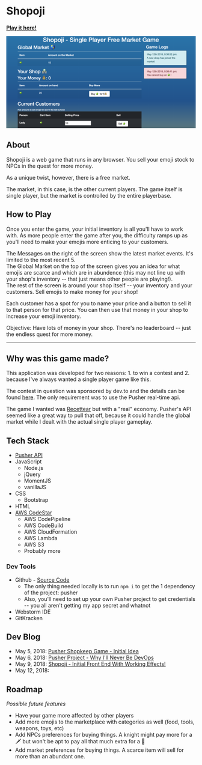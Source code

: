 # Shopoji

**[Play it here!](https://a2lbkuyqj8.execute-api.us-east-2.amazonaws.com/Prod/)**

![Screenshot of the game](public/assets/img/demo.png)

## About

Shopoji is a web game that runs in any browser. You sell your emoji stock to NPCs in the quest for more money.

As a unique twist, however, there is a free market. <!-- Prices are in flux due to supply and demand, and you need to account for that when pricing your inventory. -->

The market, in this case, is the other current players. The game itself is single player, but the market is controlled by the entire playerbase. <!-- You'll never interact with other players, but your pricing will affect their games as theirs will yours. Thus, you'll need strategy to make your emoji business the most thriving one in the market! -->

## How to Play

Once you enter the game, your initial inventory is all you'll have to work with. As more people enter the game after you, the difficulty ramps up as you'll need to make your emojis more enticing to your customers. 

The Messages on the right of the screen show the latest market events. It's limited to the most recent 5.     
The Global Market on the top of the screen gives you an idea for what emojis are scarce and which are in abundence (this may not line up with your shop's inventory -- that just means other people are playing!).     
The rest of the screen is around your shop itself -- your inventory and your customers. Sell emojis to make money for your shop! 

Each customer has a spot for you to name your price and a button to sell it to that person for that price. You can then use that money in your shop to increase your emoji inventory.

Objective: Have lots of money in your shop. There's no leaderboard -- just the endless quest for more money.

***

## Why was this game made?

This application was developed for two reasons: 1. to win a contest and 2. because I've always wanted a single player game like this.

The contest in question was sponsored by dev.to and the details can be found [here](https://dev.to/devteam/first-ever-dev-contest-build-a-realtime-app-with-pusher-4nhp). The only requirement was to use the Pusher real-time api.

The game I wanted was [Recettear](https://en.wikipedia.org/wiki/Recettear%3A_An_Item_Shop%27s_Tale) but with a "real" economy. Pusher's API seemed like a great way to pull that off, because it could handle the global market while I dealt with the actual single player gameplay.

## Tech Stack

* [Pusher API](https://pusher.com/)
* JavaScript
    * Node.js
    * jQuery
    * MomentJS
    * vanillaJS
* CSS
    * Bootstrap
* HTML
* [AWS CodeStar](https://aws.amazon.com/codestar/)
    * AWS CodePipeline
    * AWS CodeBuild
    * AWS CloudFormation
    * AWS Lambda
    * AWS S3
    * Probably more

### Dev Tools
* Github - [Source Code](https://github.com/ItsASine/shopoji)
    * The only thing needed locally is to run `npm i` to get the 1 dependency of the project: pusher
    * Also, you'll need to set up your own Pusher project to get credentials -- you all aren't getting my app secret and whatnot
* Webstorm IDE
* GitKracken

## Dev Blog

* May 5, 2018: [Pusher Shopkeep Game - Initial Idea](https://dev.to/itsasine/pusher-shopkeep-game---initial-idea-36po)
* May 6, 2018: [Pusher Project - Why I'll Never Be DevOps](https://dev.to/itsasine/pusher-project---why-ill-never-be-devops-520d)
* May 9, 2018: [Shopoji - Initial Front End With Working Effects!](https://dev.to/itsasine/shopoji---initial-front-end-with-working-effects-i56)
* May 12, 2018: []()

## Roadmap

_Possible future features_

* Have your game more affected by other players
* Add more emojis to the marketplace with categories as well (food, tools, weapons, toys, etc)
* Add NPCs preferences for buying things. A knight might pay more for a :dagger: but won't be apt to pay all that much extra for a :balloon:
* Add market preferences for buying things. A scarce item will sell for more than an abundant one.
